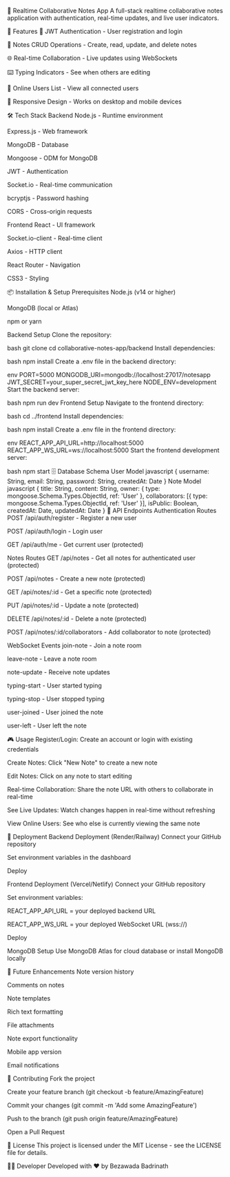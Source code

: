 📝 Realtime Collaborative Notes App
A full-stack realtime collaborative notes application with authentication, real-time updates, and live user indicators.

🚀 Features
🔐 JWT Authentication - User registration and login

📝 Notes CRUD Operations - Create, read, update, and delete notes

🌐 Real-time Collaboration - Live updates using WebSockets

⌨️ Typing Indicators - See when others are editing

👥 Online Users List - View all connected users

📱 Responsive Design - Works on desktop and mobile devices

🛠️ Tech Stack
Backend
Node.js - Runtime environment

Express.js - Web framework

MongoDB - Database

Mongoose - ODM for MongoDB

JWT - Authentication

Socket.io - Real-time communication

bcryptjs - Password hashing

CORS - Cross-origin requests

Frontend
React - UI framework

Socket.io-client - Real-time client

Axios - HTTP client

React Router - Navigation

CSS3 - Styling

📦 Installation & Setup
Prerequisites
Node.js (v14 or higher)

MongoDB (local or Atlas)

npm or yarn

Backend Setup
Clone the repository:

bash
git clone <your-repo-url>
cd collaborative-notes-app/backend
Install dependencies:

bash
npm install
Create a .env file in the backend directory:

env
PORT=5000
MONGODB_URI=mongodb://localhost:27017/notesapp
JWT_SECRET=your_super_secret_jwt_key_here
NODE_ENV=development
Start the backend server:

bash
npm run dev
Frontend Setup
Navigate to the frontend directory:

bash
cd ../frontend
Install dependencies:

bash
npm install
Create a .env file in the frontend directory:

env
REACT_APP_API_URL=http://localhost:5000
REACT_APP_WS_URL=ws://localhost:5000
Start the frontend development server:

bash
npm start
🗄️ Database Schema
User Model
javascript
{
  username: String,
  email: String,
  password: String,
  createdAt: Date
}
Note Model
javascript
{
  title: String,
  content: String,
  owner: { type: mongoose.Schema.Types.ObjectId, ref: 'User' },
  collaborators: [{ type: mongoose.Schema.Types.ObjectId, ref: 'User' }],
  isPublic: Boolean,
  createdAt: Date,
  updatedAt: Date
}
🔌 API Endpoints
Authentication Routes
POST /api/auth/register - Register a new user

POST /api/auth/login - Login user

GET /api/auth/me - Get current user (protected)

Notes Routes
GET /api/notes - Get all notes for authenticated user (protected)

POST /api/notes - Create a new note (protected)

GET /api/notes/:id - Get a specific note (protected)

PUT /api/notes/:id - Update a note (protected)

DELETE /api/notes/:id - Delete a note (protected)

POST /api/notes/:id/collaborators - Add collaborator to note (protected)

WebSocket Events
join-note - Join a note room

leave-note - Leave a note room

note-update - Receive note updates

typing-start - User started typing

typing-stop - User stopped typing

user-joined - User joined the note

user-left - User left the note

🎮 Usage
Register/Login: Create an account or login with existing credentials

Create Notes: Click "New Note" to create a new note

Edit Notes: Click on any note to start editing

Real-time Collaboration: Share the note URL with others to collaborate in real-time

See Live Updates: Watch changes happen in real-time without refreshing

View Online Users: See who else is currently viewing the same note

🚀 Deployment
Backend Deployment (Render/Railway)
Connect your GitHub repository

Set environment variables in the dashboard

Deploy

Frontend Deployment (Vercel/Netlify)
Connect your GitHub repository

Set environment variables:

REACT_APP_API_URL = your deployed backend URL

REACT_APP_WS_URL = your deployed WebSocket URL (wss://)

Deploy

MongoDB Setup
Use MongoDB Atlas for cloud database or install MongoDB locally

📝 Future Enhancements
Note version history

Comments on notes

Note templates

Rich text formatting

File attachments

Note export functionality

Mobile app version

Email notifications

🤝 Contributing
Fork the project

Create your feature branch (git checkout -b feature/AmazingFeature)

Commit your changes (git commit -m 'Add some AmazingFeature')

Push to the branch (git push origin feature/AmazingFeature)

Open a Pull Request

📄 License
This project is licensed under the MIT License - see the LICENSE file for details.

👨‍💻 Developer
Developed with ❤️ by Bezawada Badrinath
